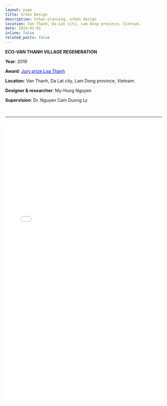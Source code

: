```yaml
---
layout: page
title: Urban Design 
description: Urban planning, urban design
location: Van Thanh, Da Lat city, Lam Dong province, Vietnam. 
date: 2019-01-01
inline: false
related_posts: false
---
```



**ECO-VAN THANH VILLAGE REGENERATION**


**Year**: 2019​


**Award**: <a href="https://www.tapchikientruc.com.vn/cuoc-thi/thiet-ke-do-thi-tai-tao-lang-nong-nghiep-sinh-thai-van-thanh-giai-hoi-dong.html" target="_blank" style="text decoration:underline; color: blue;">Jury prize Loa Thanh</a>


**Location**: Van Thanh, Da Lat city, Lam Dong province, Vietnam.
​

**Designer & researcher**: My-Hung Nguyen


**Supervision**: Dr. Nguyen Cam Duong Ly

<br>
<hr>

<iframe src="/assets/pdf/2019_Hung Nguyen_Van Thanh Eco-farming Regeneration (compressed)_Urban design.pdf#zoom=40" width="100%" height="900" frameborder="no" border="0" marginwidth="0" marginheight="0"></iframe>